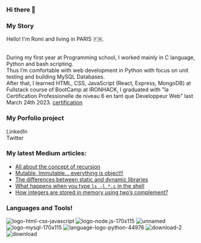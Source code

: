 ### Hi there 👋

### My Story
Hello! I'm Romi and living in PARIS 🇫🇷.<br>
<br>

During my first year at Programming school, I worked mainly in C language, Python and bash scripting.<br>
Thus I’m comfortable with web development in Python with focus on unit testing and building MySQL Databases.<br>
After that, I learned HTML, CSS, JavaScript (React, Express, MongoDB) at Fullstack course of BootCamp at IRONHACK, I graduated with "la Certification Professionelle de niveau 6 en tant que Developpeur Web" last March 24th 2023.
[certification](https://api.accredible.com/v1/frontend/credential_website_embed_image/certificate/70451045)

### My Porfolio project

LinkedIn<br>
Twitter

### My latest Medium articles:
<!-- MEDIUM-STORY-LIST:START -->
- [All about the concept of recursion](https://medium.com/@romi.varnier/all-about-the-concept-of-recursion-d753b87ffc2b?source=rss-7076a458c9d0------2)
- [Mutable, Immutable… everything is object!!](https://medium.com/@romi.varnier/mutable-immutable-everything-is-object-e12394a6dcb6?source=rss-7076a458c9d0------2)
- [The differences between static and dynamic libraries](https://medium.com/@romi.varnier/the-differences-between-static-and-dynamic-libraries-7911e1bfd67?source=rss-7076a458c9d0------2)
- [What happens when you type `ls -l *.c` in the shell](https://medium.com/@romi.varnier/what-happens-when-you-type-ls-l-c-in-the-shell-d5cc7d893b98?source=rss-7076a458c9d0------2)
- [How integers are stored in memory using two’s complement?](https://medium.com/@romi.varnier/how-integers-are-stored-in-memory-using-twos-complement-337da47d1962?source=rss-7076a458c9d0------2)
<!-- MEDIUM-STORY-LIST:END -->

### Languages and Tools!
![logo-html-css-javascript](https://startdevup.fr/medias/cache/course_details_image/medias/courses/HtmlCssJavascript.jpg)
![logo-node.js-170x115](https://w7.pngwing.com/pngs/450/470/png-transparent-node-js-angularjs-react-javascript-npm-node-js-angle-text-trademark-thumbnail.png)
![unnamed](https://user-images.githubusercontent.com/69083631/161536529-7567330a-55b7-41d5-9694-4cb5aa6b0cd4.png)
![logo-mysql-170x115](https://user-images.githubusercontent.com/69083631/161536404-86c56baa-abf2-4c7f-94e1-bbd4b6bf0886.png)
![language-logo-python-44976](https://user-images.githubusercontent.com/69083631/161536355-23d77045-dafe-440d-be75-f1454e09c252.png)
![download-2](https://user-images.githubusercontent.com/69083631/161536458-4320c0b7-9491-461c-ab84-086a0eb05443.png)
![download](https://user-images.githubusercontent.com/69083631/161536748-f9fbba8b-b978-409b-a0d5-7bc5dd28b6b2.png)
